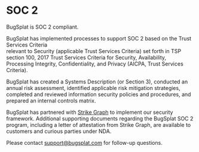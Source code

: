 # SOC 2

BugSplat is SOC 2 compliant.

BugSplat has implemented processes to support SOC 2 based on the Trust Services Criteria \
relevant to Security (applicable Trust Services Criteria) set forth in TSP section 100, 2017 Trust Services Criteria for Security, Availability, Processing Integrity, Confidentiality, and Privacy (AICPA, Trust Services Criteria).

BugSplat has created a Systems Description (or Section 3), conducted an annual risk assessment, identified applicable risk mitigation strategies, completed and reviewed information security policies and procedures, and prepared an internal controls matrix.

BugSplat has partnered with [Strike Graph](https://www.strikegraph.com) to implement our security framework. Additional supporting documents regarding the BugSplat SOC 2 program, including a letter of attestation from Strike Graph, are available to customers and curious parties under NDA.

Please contact [support@bugsplat.com](mailto:support@bugsplat.com) for follow-up questions.

